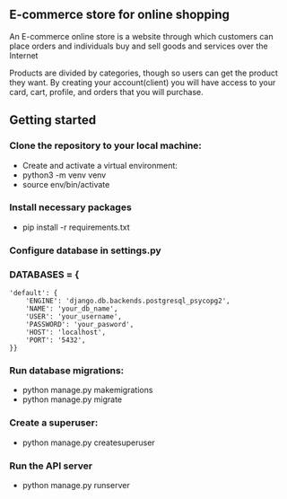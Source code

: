 ## E-commerce store for online shopping

An E-commerce  online store is a website through which customers  can place orders and individuals buy and sell goods and services over the Internet

Products are divided by categories, though so users can get the product they want. By creating your account(client) you will have access to your card, cart, profile, and orders that you will purchase.


## Getting started
### Clone the repository to your local machine:
* Create and activate a virtual environment:
* python3 -m venv venv
* source env/bin/activate
### Install necessary packages
* pip install -r requirements.txt

### Configure database in settings.py
### DATABASES = {
    'default': {
        'ENGINE': 'django.db.backends.postgresql_psycopg2',
        'NAME': 'your_db_name',
        'USER': 'your_username',
        'PASSWORD': 'your_pasword',
        'HOST': 'localhost',
        'PORT': '5432',
    }}

### Run database migrations:

* python manage.py makemigrations
* python manage.py migrate


### Create a superuser:
* python manage.py createsuperuser
### Run the API server
* python manage.py runserver
